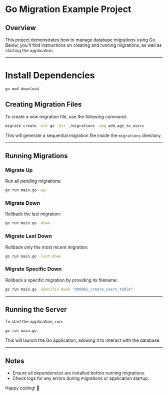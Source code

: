 # Go Migration Example Project

## Overview
This project demonstrates how to manage database migrations using Go. Below, you'll find instructions on creating and running migrations, as well as starting the application.

---

# Install Dependencies
```bash
go mod download
```

## Creating Migration Files
To create a new migration file, use the following command:

```bash
migrate create -ext go -dir ./migrations -seq add_age_to_users
```

This will generate a sequential migration file inside the `migrations` directory.

---

## Running Migrations
### Migrate Up
Run all pending migrations:

```bash
go run main.go -up
```

### Migrate Down
Rollback the last migration:

```bash
go run main.go -down
```

### Migrate Last Down
Rollback only the most recent migration:

```bash
go run main.go -last-down
```

### Migrate Specific Down
Rollback a specific migration by providing its filename:

```bash
go run main.go -specific-down "000001_create_users_table"
```

---

## Running the Server
To start the application, run:

```bash
go run main.go
```

This will launch the Go application, allowing it to interact with the database.

---

## Notes
- Ensure all dependencies are installed before running migrations.
- Check logs for any errors during migrations or application startup.

Happy coding! 🚀

